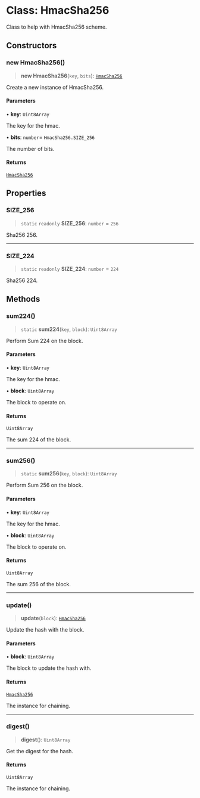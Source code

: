 # Class: HmacSha256

Class to help with HmacSha256 scheme.

## Constructors

### new HmacSha256()

> **new HmacSha256**(`key`, `bits`): [`HmacSha256`](HmacSha256.md)

Create a new instance of HmacSha256.

#### Parameters

• **key**: `Uint8Array`

The key for the hmac.

• **bits**: `number`= `HmacSha256.SIZE_256`

The number of bits.

#### Returns

[`HmacSha256`](HmacSha256.md)

## Properties

### SIZE\_256

> `static` `readonly` **SIZE\_256**: `number` = `256`

Sha256 256.

***

### SIZE\_224

> `static` `readonly` **SIZE\_224**: `number` = `224`

Sha256 224.

## Methods

### sum224()

> `static` **sum224**(`key`, `block`): `Uint8Array`

Perform Sum 224 on the block.

#### Parameters

• **key**: `Uint8Array`

The key for the hmac.

• **block**: `Uint8Array`

The block to operate on.

#### Returns

`Uint8Array`

The sum 224 of the block.

***

### sum256()

> `static` **sum256**(`key`, `block`): `Uint8Array`

Perform Sum 256 on the block.

#### Parameters

• **key**: `Uint8Array`

The key for the hmac.

• **block**: `Uint8Array`

The block to operate on.

#### Returns

`Uint8Array`

The sum 256 of the block.

***

### update()

> **update**(`block`): [`HmacSha256`](HmacSha256.md)

Update the hash with the block.

#### Parameters

• **block**: `Uint8Array`

The block to update the hash with.

#### Returns

[`HmacSha256`](HmacSha256.md)

The instance for chaining.

***

### digest()

> **digest**(): `Uint8Array`

Get the digest for the hash.

#### Returns

`Uint8Array`

The instance for chaining.
